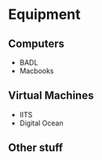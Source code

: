 # Equipment 

## Computers 
- BADL 
- Macbooks 

## Virtual Machines 
- IITS
- Digital Ocean 

## Other stuff